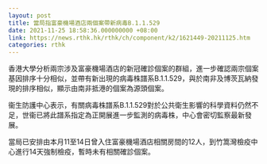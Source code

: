 ```yaml
---
layout: post
title: 當局指富豪機場酒店兩個案帶新病毒B.1.1.529
date: 2021-11-25 18:58:36.000000000 +08:00
link: https://news.rthk.hk/rthk/ch/component/k2/1621449-20211125.htm
categories: rthk
---
```


香港大學分析兩宗涉及富豪機場酒店的新冠確診個案的群組，進一步確認兩宗個案基因排序十分相似，並帶有新出現的病毒株譜系B.1.1.529，與於南非及博茨瓦納發現的排序相似，顯示由南非抵港的個案為源頭個案。

衞生防護中心表示，有關病毒株譜系B.1.1.529對於公共衛生影響的科學資料仍然不足，世衞已將此譜系指定為正開展進一步監測的病毒株，中心會密切監察最新發展。

當局已安排由本月11至14日曾入住富豪機場酒店相關房間的12人，到竹篙灣檢疫中心進行14天強制檢疫，暫時未有相關確診個案。
